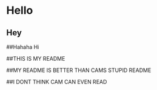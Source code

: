 
# Hello


## Hey

##Hahaha Hi

##THIS IS MY README 

##MY README IS BETTER THAN CAMS STUPID README

##I DONT THINK CAM CAN EVEN READ

